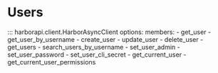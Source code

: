 # Users

::: harborapi.client.HarborAsyncClient
    options:
        members:
        - get_user
        - get_user_by_username
        - create_user
        - update_user
        - delete_user
        - get_users
        - search_users_by_username
        - set_user_admin
        - set_user_password
        - set_user_cli_secret
        - get_current_user
        - get_current_user_permissions
